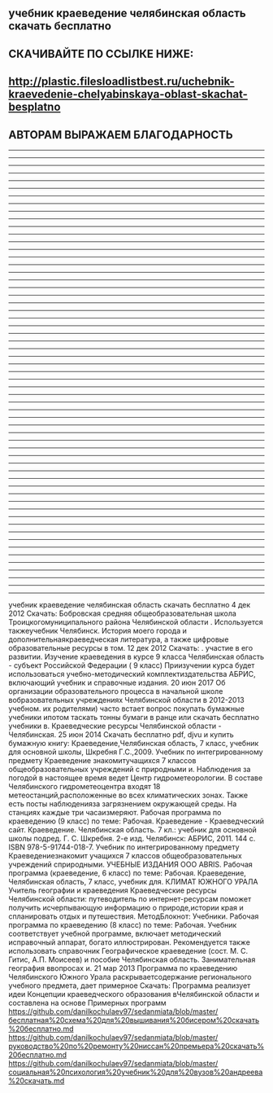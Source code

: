 учебник краеведение челябинская область скачать бесплатно
--------------------------------------------------
СКАЧИВАЙТЕ ПО ССЫЛКЕ НИЖЕ:
--------------------------------------------------
http://plastic.filesloadlistbest.ru/uchebnik-kraevedenie-chelyabinskaya-oblast-skachat-besplatno
--------------------------------------------------
АВТОРАМ ВЫРАЖАЕМ БЛАГОДАРНОСТЬ
--------------------------------------------------
--------------------------------------------------
--------------------------------------------------
--------------------------------------------------
--------------------------------------------------
--------------------------------------------------
--------------------------------------------------
--------------------------------------------------
--------------------------------------------------
--------------------------------------------------
--------------------------------------------------
--------------------------------------------------
--------------------------------------------------
--------------------------------------------------
--------------------------------------------------
--------------------------------------------------
--------------------------------------------------
--------------------------------------------------
--------------------------------------------------
--------------------------------------------------
--------------------------------------------------
--------------------------------------------------
--------------------------------------------------
--------------------------------------------------
--------------------------------------------------
--------------------------------------------------
--------------------------------------------------
--------------------------------------------------
--------------------------------------------------
--------------------------------------------------
--------------------------------------------------
--------------------------------------------------
--------------------------------------------------
--------------------------------------------------
--------------------------------------------------
--------------------------------------------------
--------------------------------------------------
--------------------------------------------------
--------------------------------------------------
--------------------------------------------------
--------------------------------------------------
--------------------------------------------------
--------------------------------------------------
--------------------------------------------------
--------------------------------------------------
--------------------------------------------------
--------------------------------------------------
--------------------------------------------------
--------------------------------------------------
--------------------------------------------------
--------------------------------------------------
--------------------------------------------------
--------------------------------------------------
--------------------------------------------------
--------------------------------------------------
--------------------------------------------------
--------------------------------------------------
--------------------------------------------------
--------------------------------------------------
--------------------------------------------------
учебник краеведение челябинская область скачать бесплатно 4 дек 2012  Скачать:  Бобровская средняя общеобразовательная школа Троицкогомуниципального района Челябинской области . Используется такжеучебник Челябинск. История моего города и дополнительнаякраеведческая литература, а также цифровые образовательные ресурсы в том. 12 дек 2012  Скачать: . участие в его развитии. Изучение краеведения в курсе 9 класса Челябинская область - субъект Российской Федерации ( 9 класс)  Приизучении курса будет использоваться учебно-методический комплектиздательства АБРИС, включающий учебник и справочные издания. 20 июн 2017  Об организации образовательного процесса в начальной школе вобразовательных учреждениях Челябинской области в 2012-2013 учебном. их родителями) часто встает вопрос  покупать бумажные учебники ипотом таскать тонны бумаги в ранце или скачать бесплатно учебники в. Краеведческие ресурсы Челябинской области - Челябинская. 25 июн 2014  Скачать бесплатно pdf, djvu и купить бумажную книгу: Краеведение,Челябинская область, 7 класс, учебник для основной школы, Шкребня Г.С.,2009. Учебник по интегрированному предмету Краеведение знакомитучащихся 7 классов общеобразовательных учреждений с природными и. Наблюдения за погодой в настоящее время ведет Центр гидрометеорологии. В составе Челябинского гидрометеоцентра входят 18 метеостанций,расположенные во всех климатических зонах. Также есть посты наблюденияза загрязнением окружающей среды. На станциях каждые три часаизмеряют. Рабочая программа по краеведению (9 класс) по теме: Рабочая. Краеведение - Краеведческий сайт. Краеведение. Челябинская область. 7 кл.: учебник для основной школы  подред. Г. С. Шкребня.  2-е изд. Челябинск: АБРИС, 2011.  144 с.  ISBN 978-5-91744-018-7. Учебник по интегрированному предмету Краеведениезнакомит учащихся 7 классов общеобразовательных учреждений сприродными. УЧЕБНЫЕ ИЗДАНИЯ  OOO ABRIS. Рабочая программа (краеведение, 6 класс) по теме: Рабочая. Краеведение, Челябинская область, 7 класс, учебник для. КЛИМАТ ЮЖНОГО УРАЛА Учитель географии и краеведения
Краеведческие ресурсы Челябинской области: путеводитель по интернет-ресурсам поможет получить исчерпывающую информацию о природе,истории края и спланировать отдых и путешествия. МетодБлокнот: Учебники. Рабочая программа по краеведению (8 класс) по теме: Рабочая. Учебник соответствует учебной программе, включает методический исправочный аппарат, богато иллюстрирован. Рекомендуется также использовать справочник Географическое краеведение (сост. М. С. Гитис, А.П. Моисеев) и пособие Челябинская область. Занимательная география ввопросах и. 21 мар 2013  Программа по краеведению Челябинского Южного Урала раскрываетсодержание регионального учебного предмета, дает примерное  Скачать: Программа реализует идеи Концепции краеведческого образования вЧелябинской области и составлена на основе Примерных программ
https://github.com/danilkochulaev97/sedanmiata/blob/master/бесплатная%20схема%20для%20вышивания%20бисером%20скачать%20бесплатно.md
https://github.com/danilkochulaev97/sedanmiata/blob/master/руководство%20по%20ремонту%20ниссан%20премьера%20скачать%20бесплатно.md
https://github.com/danilkochulaev97/sedanmiata/blob/master/социальная%20психология%20учебник%20для%20вузов%20андреева%20скачать.md